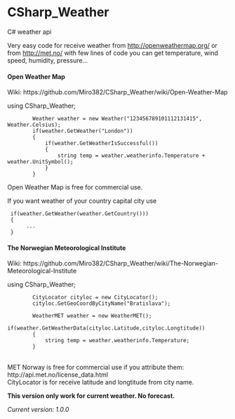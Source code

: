 # CSharp_Weather
C# weather api

Very easy code for receive weather from http://openweathermap.org/ or from http://met.no/
with few lines of code you can get temperature, wind speed, humidity, pressure...

<h4>Open Weather Map</h4>
Wiki: https://github.com/Miro382/CSharp_Weather/wiki/Open-Weather-Map

using CSharp_Weather;

            Weather weather = new Weather("123456789101112131415", Weather.Celsius);
            if(weather.GetWeather("London"))
            {
                if(weather.GetWeatherIsSuccessful())
                {
                    string temp = weather.weatherinfo.Temperature + weather.UnitSymbol();
                }
            }


Open Weather Map is free for commercial use.


If you want weather of your country capital city use

     if(weather.GetWeather(weather.GetCountry()))
     {
          ...  
     }


<h4>The Norwegian Meteorological Institute</h4>
Wiki: https://github.com/Miro382/CSharp_Weather/wiki/The-Norwegian-Meteorological-Institute

using CSharp_Weather;

            CityLocator cityloc = new CityLocator();
            cityloc.GetGeoCoordByCityName("Bratislava");

            WeatherMET weather = new WeatherMET();
            if(weather.GetWeatherData(cityloc.Latitude,cityloc.Longtitude))
            {
                string temp = weather.weatherinfo.Temperature;
            }
 
 
 <br>
 MET Norway is free for commercial use if you attribute them: http://api.met.no/license_data.html           
 
 <br>
 CityLocator is for receive latitude and longtitude from city name.      
 
<b>This version only work for current weather. No forecast.</b>

<i>Current version: 1.0.0</i>
